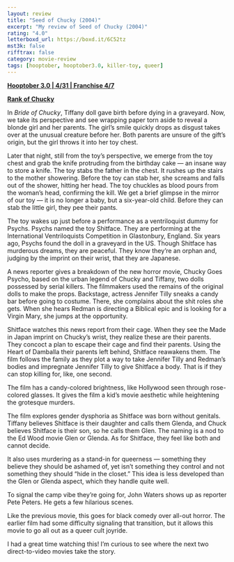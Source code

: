```yaml
---
layout: review
title: "Seed of Chucky (2004)"
excerpt: "My review of Seed of Chucky (2004)"
rating: "4.0"
letterboxd_url: https://boxd.it/6C52tz
mst3k: false
rifftrax: false
category: movie-review
tags: [hooptober, hooptober3.0, killer-toy, queer]
---
```


<b><a href="https://boxd.it/pRNoI/detail" target="_blank" rel="noopener">Hooptober 3.0 | 4/31 | Franchise 4/7</a></b>

<b><a href="https://boxd.it/w2ybq" target="_blank" rel="noopener">Rank of Chucky</a></b>

In <i>Bride of Chucky</i>, Tiffany doll gave birth before dying in a graveyard. Now, we take its perspective and see wrapping paper torn aside to reveal a blonde girl and her parents. The girl’s smile quickly drops as disgust takes over at the unusual creature before her. Both parents are unsure of the gift’s origin, but the girl throws it into her toy chest.

Later that night, still from the toy’s perspective, we emerge from the toy chest and grab the knife protruding from the birthday cake — an insane way to store a knife. The toy stabs the father in the chest. It rushes up the stairs to the mother showering. Before the toy can stab her, she screams and falls out of the shower, hitting her head. The toy chuckles as blood pours from the woman’s head, confirming the kill. We get a brief glimpse in the mirror of our toy — it is no longer a baby, but a six-year-old child. Before they can stab the little girl, they pee their pants.

The toy wakes up just before a performance as a ventriloquist dummy for Psychs. Psychs named the toy Shitface. They are performing at the International Ventriloquists Competition in Glastonbury, England. Six years ago, Psychs found the doll in a graveyard in the US. Though Shitface has murderous dreams, they are peaceful. They know they’re an orphan and, judging by the imprint on their wrist, that they are Japanese.

A news reporter gives a breakdown of the new horror movie, Chucky Goes Psycho, based on the urban legend of Chucky and Tiffany, two dolls possessed by serial killers. The filmmakers used the remains of the original dolls to make the props. Backstage, actress Jennifer Tilly sneaks a candy bar before going to costume. There, she complains about the shit roles she gets. When she hears Redman is directing a Biblical epic and is looking for a Virgin Mary, she jumps at the opportunity.

Shitface watches this news report from their cage. When they see the Made in Japan imprint on Chucky’s wrist, they realize these are their parents. They concoct a plan to escape their cage and find their parents. Using the Heart of Damballa their parents left behind, Shitface reawakens them. The film follows the family as they plot a way to take Jennifer Tilly and Redman’s bodies and impregnate Jennifer Tilly to give Shitface a body. That is if they can stop killing for, like, one second.

The film has a candy-colored brightness, like Hollywood seen through rose-colored glasses. It gives the film a kid’s movie aesthetic while heightening the grotesque murders.

The film explores gender dysphoria as Shitface was born without genitals. Tiffany believes Shitface is their daughter and calls them Glenda, and Chuck believes Shitface is their son, so he calls them Glen. The naming is a nod to the Ed Wood movie Glen or Glenda. As for Shitface, they feel like both and cannot decide.

It also uses murdering as a stand-in for queerness — something they believe they should be ashamed of, yet isn’t something they control and not something they should “hide in the closet.” This idea is less developed than the Glen or Glenda aspect, which they handle quite well.

To signal the camp vibe they’re going for, John Waters shows up as reporter Pete Peters. He gets a few hilarious scenes.

Like the previous movie, this goes for black comedy over all-out horror. The earlier film had some difficulty signaling that transition, but it allows this movie to go all out as a queer cult joyride.

I had a great time watching this! I’m curious to see where the next two direct-to-video movies take the story.
